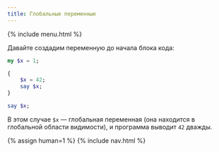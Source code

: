 ```yaml
---
title: Глобальные переменные
---
```


{% include menu.html %}

Давайте создадим переменную до начала блока кода:

```raku
my $x = 1;

{
    $x = 42;
    say $x;
}

say $x;
```

В этом случае `$x` — глобальная переменная (она находится в глобальной области
видимости), и программа выводит `42` дважды.

{% assign human=1 %}
{% include nav.html %}
